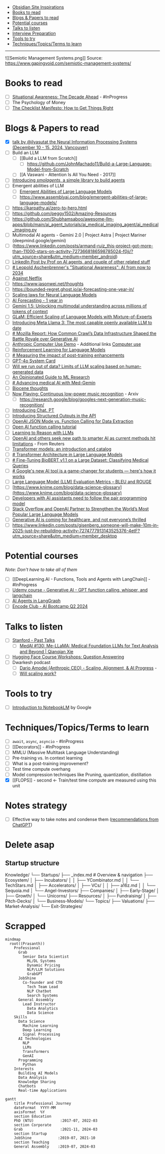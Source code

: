 - [Obsidian Site Inspirations](#Obsidian%20Site%20Inspirations)
- [Books to read](#Books%20to%20read)
- [Blogs & Papers to read](#Blogs%20&%20Papers%20to%20read)
- [Potential courses](#Potential%20courses)
- [Talks to listen](#Talks%20to%20listen)
- [Interview Preparation](#Interview%20Preparation)
- [Tools to try](#Tools%20to%20try)
- [Techniques/Topics/Terms to learn](#Techniques/Topics/Terms%20to%20learn)
---

![[Semiotic Management Systems.png]]
Source: https://www.gapingvoid.com/semiotic-management-systems/

# Books to read
- [ ] [Situational Awareness: The Decade Ahead](https://www.forourposterity.com/situational-awareness-the-decade-ahead/) - #InProgress 
- [ ] The Psychology of Money
- [ ] [The Checklist Manifesto: How to Get Things Right](https://www.goodreads.com/book/show/6667514-the-checklist-manifesto?from_search=true&from_srp=true&qid=UDkR6CkEjo&rank=1)

# Blogs & Papers to read
- [x] [talk by @ilyasutat the Neural Information Processing Systems (December 10 - 15, 2024, Vancouver)](https://x.com/johnrushx/status/1867735273230282936?s=19)
- [ ] Build an LLM
	- [ ] [[Build a LLM from Scratch]]
		- [ ] https://github.com/JohnMachado11/Build-a-Large-Language-Model-from-Scratch
	- [ ] [[A Vaswani - Attention Is All You Need - 2017]]
- [ ] [Introducing _smolagents_, a simple library to build agents](https://huggingface.co/blog/smolagents)
- [ ] Emergent abilities of LLM
	- [ ] [Emergent Abilities of Large Language Models](https://arxiv.org/abs/2206.07682)
	- [ ] https://www.assemblyai.com/blog/emergent-abilities-of-large-language-models/
- [ ] https://karpathy.ai/zero-to-hero.html
- [ ] https://github.com/peggy1502/Amazing-Resources
- [ ] https://github.com/Shubhamsaboo/awesome-llm-apps/blob/main/ai_agent_tutorials/ai_medical_imaging_agent/ai_medical_imaging.py
- [ ] Multimodal AI agents - Gemini 2.0 | Project Astra | Project Mariner (deepmind.google/gemini)
- [ ] (https://www.linkedin.com/posts/armand-ruiz_this-project-got-more-than-11000-stars-on-activity-7273668186598785024-f0ji/?utm_source=share&utm_medium=member_android)
- [ ] [LinkedIn Post by Prof on AI agents, and couple of other related stuff](https://www.linkedin.com/posts/zhou-jo-yu-95327378_this-is-the-time-of-year-when-my-inboxes-activity-7273367390971641857-Ex3O?utm_source=share&utm_medium=member_desktop)
- [ ] [# Leopold Aschenbrenner's "Situational Awareness": AI from now to 2034](https://www.axios.com/2024/06/23/leopold-aschenbrenner-ai-future-silicon-valley)
- [ ] [Against Netflix](https://www.forourposterity.com/against-netflix/)
- [ ] https://www.jasonwei.net/thoughts
- [ ] https://bounded-regret.ghost.io/ai-forecasting-one-year-in/
- [ ] [Scaling laws for Neural Language Models](https://arxiv.org/pdf/2001.08361)
- [ ] [AI Forecasting - 1 year in](https://bounded-regret.ghost.io/ai-forecasting-one-year-in/)
- [ ] [Gemini 1.5: Unlocking multimodal understanding across millions of tokens of context](https://storage.googleapis.com/deepmind-media/gemini/gemini_v1_5_report.pdf)
- [ ] [GLaM: Efficient Scaling of Language Models with Mixture-of-Experts](https://arxiv.org/pdf/2112.06905)
- [ ] [Introducing Meta Llama 3: The most capable openly available LLM to date](https://ai.meta.com/blog/meta-llama-3/)
- [ ] [# Mozilla Report: How Common Crawl’s Data Infrastructure Shaped the Battle Royale over Generative AI](https://foundation.mozilla.org/en/blog/Mozilla-Report-How-Common-Crawl-Data-Infrastructure-Shaped-the-Battle-Royale-over-Generative-AI/)
- [ ] [Anthropic Computer Use Demo](https://github.com/anthropics/anthropic-quickstarts/tree/main/computer-use-demo) - Additional links [Computer use](https://docs.anthropic.com/en/docs/build-with-claude/computer-use)
- [ ] [Reinforcement Learning for Language Models](https://gist.github.com/yoavg/6bff0fecd65950898eba1bb321cfbd81)
- [ ] [# Measuring the impact of post-training enhancements](https://metr.github.io/autonomy-evals-guide/elicitation-gap/)
- [ ] [GPT-4o System Card](https://arxiv.org/pdf/2410.21276v1)
- [ ] [Will we run out of data? Limits of LLM scaling based on human-generated data](https://arxiv.org/pdf/2211.04325)
- [ ] [An Opinionated Guide to ML Research](http://joschu.net/blog/opinionated-guide-ml-research.html)
- [ ] [# Advancing medical AI with Med-Gemin](https://research.google/blog/advancing-medical-ai-with-med-gemini/)
- [ ] [Biocene thoughts](https://shelbyann.substack.com/)
- [ ] [Now Playing: Continuous low-power music recognition](https://arxiv.org/abs/1711.10958) - Arxiv
	- [ ] https://research.google/blog/googles-next-generation-music-recognition/
- [ ] [Introducing Chat. PT](https://openai.com/index/chatgpt/)
- [ ] [Introducing Structured Outputs in the API](https://openai.com/index/introducing-structured-outputs-in-the-api/)
- [ ] [OpenAI JSON Mode vs. Function Calling for Data Extraction](https://docs.llamaindex.ai/en/stable/examples/llm/openai_json_vs_function_calling/)
- [ ] [Open AI function calling tutorial](https://www.datacamp.com/tutorial/open-ai-function-calling-tutorial)
- [ ] [Learning to Reason with LLMs](https://openai.com/index/learning-to-reason-with-llms/)
- [ ] [OpenAI and others seek new path to smarter AI as current methods hit limitations](https://www.reuters.com/technology/artificial-intelligence/openai-rivals-seek-new-path-smarter-ai-current-methods-hit-limitations-2024-11-11/) - From Reuters
- [ ] [Transformer models: an introduction and catalog](https://arxiv.org/html/2302.07730v4)
- [ ] [# Transformer Architecture in Large Language Models](https://www.truefoundry.com/blog/transformer-architecture)
- [ ] [# Fine-Tuning BioBERT v1.1 on a Large Dataset: Classifying Medical Queries](https://medium.com/@fhirfly/fine-tuning-biobert-v1-1-on-a-large-dataset-classifying-medical-queries-c33b4d08ec6a)
- [ ] [# Google's new AI tool is a game-changer for students — here's how it works](https://www.tomsguide.com/ai/googles-new-ai-tool-is-a-game-changer-for-students-heres-how-it-works?utm_source=www.aikatana.com&utm_medium=newsletter&utm_campaign=nvidia-stunned-the-world-with-a-chatgpt-rival-that-s-as-good-as-gpt-4o&_bhlid=6eb21dd7d3e0550606ca2d4dc7cd7c240f82c1f8)
- [ ] [Large Language Model (LLM) Evaluation Metrics – BLEU and ROUGE](https://mlexplained.blog/2023/07/08/large-language-model-llm-evaluation-metrics-bleu-and-rouge/)
- [ ] [https://www.knime.com/blog/data-science-glossary](https://www.knime.com/blog/data-science-glossary)
- [ ] [Developers with AI assistants need to follow the pair programming model](https://stackoverflow.blog/2024/04/03/developers-with-ai-assistants-need-to-follow-the-pair-programming-model/?mkt_tok=NzE5LUVNSC01NjYAAAGShquC-HhsJPnnn1LgfI8FyQ3zj8M7OSAnEoMUaIzTayO0K4Mhx2dASZrCbdIzPj4xf0hTrv53GJckxevCusC_udkZPMPAup_Wl9ETUDiOR8xSTW70UCK_pDw&utm_campaign=teams-newsletter&utm_content=april-newsletter&utm_medium=email&utm_source=marketo)
- [ ] [Stack Overflow and OpenAI Partner to Strengthen the World’s Most Popular Large Language Models](https://stackoverflow.co/company/press/archive/openai-partnership)
- [ ] [Generative AI is coming for healthcare, and not everyone’s thrilled](https://techcrunch.com/2024/04/14/generative-ai-is-coming-for-healthcare-and-not-everyones-thrilled/?utm_campaign=tc_week_in_review&utm_medium=newsletter&_hsenc=p2ANqtz-9uj9q9pDoLscRLycmFwtp27j84gJtMp-abjFeN29oKsohZzNMGlYS5cjfiJFBQmWuhQS00cIqZLdAg6oyzSOsGvaaHTGe-P2RAgeHNCfGW72Y8n0s&_hsmi=303479898&utm_source=tc)
- [ ] https://www.linkedin.com/posts/gisenberg_someone-will-make-10m-in-2025-just-by-rebuilding-activity-7274777913143525376-4etF?utm_source=share&utm_medium=member_desktop

# Potential courses
*Note: Don't have to take all of them*

- [ ] [[DeepLearning.AI - Functions, Tools and Agents with LangChain]] - #InProgress 
- [ ] [Udemy course - Generative AI - GPT function calling, whisper, and langchain](https://www.udemy.com/course/generativeai-gpt-function-calling-whisper-langchain/?kw=function+calling&src=sac&couponCode=LETSLEARNNOW)
- [ ] [AI Agents in LangGraph](https://www.deeplearning.ai/short-courses/ai-agents-in-langgraph/)
- [ ] [Encode Club - AI Bootcamp Q2 2024](https://encodeclub.notion.site/AI-Bootcamp-Q2-2024-2ff2d3d04af8445a926d14843a3d5198)

# Talks to listen
- [ ] [Stanford - Past Talks](https://stanford-medai.github.io/previous-talks/)
	- [ ] [MedAI #130: Me-LLaMA: Medical Foundation LLMs for Text Analysis and Beyond | Qianqian Xie](https://www.youtube.com/watch?v=V5FZBQMGSog)
- [ ] [Hugging Face Course Workshops: Question Answering](https://www.youtube.com/watch?v=Ihgk8kGLpIE)
- [ ] Dwarkesh podcast
	- [ ] [Dario Amodei (Anthropic CEO) - Scaling, Alignment, & AI Progress](https://www.dwarkeshpatel.com/p/dario-amodei?open=false#%C2%A7transcript) - 
	- [ ] [Will scaling work?](https://www.dwarkeshpatel.com/p/will-scaling-work)

# Tools to try
- [ ] [Introduction to NotebookLM](https://notebooklm.google.com/) by Google

# Techniques/Topics/Terms to learn
- [ ] `await`, `async`, `asyncio` - #InProgress 
- [ ] [[Decorators]] - #InProgress
- [ ] MMLU (Massive Multitask Language Understanding)
- [ ] Pre-training vs.  In context learning
- [ ] What is a post-training improvement?
- [ ] Test time compute overhang
- [ ] Model compression techniques like Pruning, quantization, distillation
- [x] [[FLOPS]] - second <- Train/test time compute are measured using this unit

# Notes strategy
- [ ] Effective way to take notes and condense them ([recommendations from ChatGPT](https://chatgpt.com/share/676e4333-aaf8-8013-bd5e-fda0950b52dc))

# Delete asap
## Startup structure
Knowledge/
└── Startups/
    ├── _index.md                     # Overview & navigation
    ├── Ecosystem/
    │   ├── Incubators/
    │   │   ├── YCombinator.md
    │   │   └── TechStars.md
    │   ├── Accelerators/
    │   ├── VCs/
    │   │   ├── a16z.md
    │   │   └── Sequoia.md
    │   └── Angel-Investors/
    ├── Companies/
    │   ├── Early-Stage/
    │   ├── Growth/
    │   └── Unicorns/
    ├── Resources/
    │   ├── Fundraising/
    │   ├── Pitch-Decks/
    │   └── Business-Models/
    └── Topics/
        ├── Valuations/
        ├── Market-Analysis/
        └── Exit-Strategies/


# Scrapped
```mermaid
mindmap
  root((Prasanth))
    Professional
      Grab
        Senior Data Scientist
          ML/DL Systems
          Dynamic Pricing
          NLP/LLM Solutions
          GrabGPT
      JobShine
        Co-founder and CTO
          Tech Team Lead
          NLP Chatbot
          Search Systems
      General Assembly
        Lead Instructor
          Data Analytics
          Data Science
    Skills
      Data Science
        Machine Learning
        Deep Learning
        Signal Processing
      AI Technologies
        NLP
        LLMs
        Transformers
        GenAI
      Programming
        Python
    Interests
      Building AI Models
      Data Analysis
      Knowledge Sharing
      Chatbots
      Real-time Applications
```


```mermaid
gantt
    title Professional Journey
    dateFormat  YYYY-MM
    axisFormat  %Y
    section Education
    PhD (NTU)            :2017-07, 2022-03
    section Corporate
    Grab                 :2021-11, 2024-03
    section Startup
    JobShine            :2019-07, 2021-10
    section Teaching
    General Assembly    :2019-07, 2024-03
```
